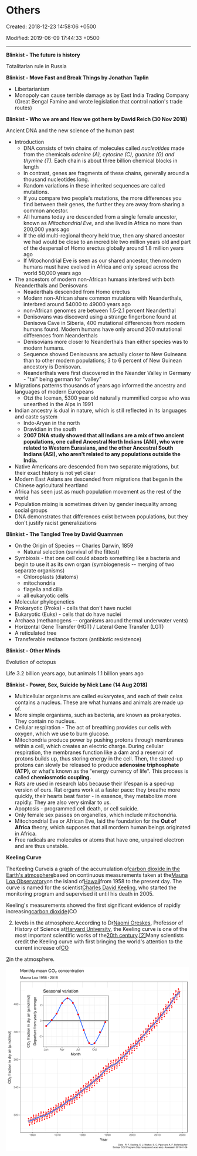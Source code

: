 # Others

Created: 2018-12-23 14:58:06 +0500

Modified: 2019-06-09 17:44:33 +0500

---

**Blinkist - The future is history**

Totalitarian rule in Russia



**Blinkist - Move Fast and Break Things by Jonathan Taplin**
-   Libertarianism
-   Monopoly can cause terrible damage as by East India Trading Company (Great Bengal Famine and wrote legislation that control nation's trade routes)



**Blinkist - Who we are and How we got here by David Reich (30 Nov 2018)**

Ancient DNA and the new science of the human past
-   Introduction
    -   DNA consists of twin chains of molecules called *nucleotides* made from the chemicals *adenine (A), cytosine (C), guanine (G) and thymine (T).* Each chain is about three billion chemical blocks in length
    -   In contrast, genes are fragments of these chains, generally around a thousand nucleotides long.
    -   Random variations in these inherited sequences are called mutations.
    -   If you compare two people's mutations, the more differences you find between their genes, the further they are away from sharing a common ancestor.
    -   All humans today are descended from a single female ancestor, known as *Mitochondrial Eve,* and she lived in Africa no more than 200,000 years ago
    -   If the old multi-regional theory held true, then any shared ancestor we had would be close to an incredible two million years old and part of the despersal of Homo erectus globally around 1.8 million years ago
    -   If Mitochondrial Eve is seen as our shared ancestor, then modern humans must have evolved in Africa and only spread across the world 50,000 years ago
-   The ancestors of modern non-African humans interbred with both Neanderthals and Denisovans
    -   Neaderthals descended from Homo erectus
    -   Modern non-African share common mutations with Neanderthals, interbred around 54000 to 49000 years ago
    -   non-African genomes are between 1.5-2.1 percent Neanderthal
    -   Denisovans was discoverd using a strange fingerbone found at Denisova Cave in Siberia, 400 mutational differences from modern humans found. Modern humans have only around 200 mutational differences from Neanderthals
    -   Denisovians more closer to Neanderthals than either species was to modern humans.
    -   Sequence showed Denisovans are actually closer to New Guineans than to other modern populations; 3 to 6 percent of New Guinean ancestory is Denisovan.
    -   Neanderthals were first discovered in the Neander Valley in Germany - "tal" being german for "valley"
-   Migrations patterns thousands of years ago informed the ancestry and languages of modern Europeans
    -   Otzi the Iceman, 5300 year old naturally mummified corpse who was unearthed in the Alps in 1991
-   Indian ancestry is dual in nature, which is still reflected in its languages and caste system
    -   Indo-Aryan in the north
    -   Dravidian in the south
    -   **2007 DNA study showed that all Indians are a mix of two ancient populations, one called Ancestral North Indians (ANI), who were related to Western Eurasians, and the other Ancestral South Indians (ASI), who aren't related to any populations outside the India.**
-   Native Americans are descended from two separate migrations, but their exact history is not yet clear
-   Modern East Asians are descended from migrations that began in the Chinese agricultural heartland
-   Africa has seen just as much population movement as the rest of the world
-   Population mixing is sometimes driven by gender inequality among social groups
-   DNA demonstrates that differences exist between populations, but they don't justify racist generalizations



**Blinkist - The Tangled Tree by David Quammen**
-   On the Origin of Species -- Charles Darwin, 1859
    -   Natural selection (survival of the fittest)
-   Symbiosis - that one cell could absorb something like a bacteria and begin to use it as its own organ (symbiogenesis -- merging of two separate organisms)
    -   Chloroplasts (diatoms)
    -   mitochondria
    -   flagella and cilia
    -   all eukaryotic cells
-   Molecular phylogenetics
-   Prokaryotic (Proks) - cells that don't have nuclei
-   Eukaryotic (Euks) - cells that do have nuclei
-   Archaea (methanogens -- organisms around thermal underwater vents)
-   Horizontal Gene Transfer (HGT) / Lateral Gene Transfer (LGT)
-   A reticulated tree
-   Transferable resitance factors (antibiotic resistence)



**Blinkist - Other Minds**

Evolution of octopus

Life 3.2 billion years ago, but animals 1.1 billion years ago



**Blinkist - Power, Sex, Suicide by Nick Lane (14 Aug 2018)**
-   Multicellular organisms are called eukaryotes, and each of their celss contains a nucleus. These are what humans and animals are made up of.
-   More simple organisms, such as bacteria, are known as prokaryotes. They contain no nucleus.
-   Cellular respiration - The act of breathing provides our cells with oxygen, which we use to burn glucose.
-   Mitochondria produce power by pushing protons through membranes within a cell, which creates an electric charge. During cellular respiration, the membranes function like a dam and a reservoir of protons builds up, thus storing energy in the cell. Then, the stored-up protons can slowly be released to produce **adenosine triphosphate (ATP),** or what's known as the "energy currency of life". This process is called **chemiosmotic coupling.**
-   Rats are used in research labs because their lifespan is a sped-up version of ours. Rat organs work at a faster pace: they breathe more quickly, their hearts beat faster - in essence, they metabolize more rapidly. They are also very similar to us.
-   Apoptosis - programmed cell death, or cell suicide.
-   Only female sex passes on organelles, which include mitochondria.
-   Mitochondrial Eve or African Eve, laid the foundation for the **Out of Africa** theory, which supposes that all mordern human beings originated in Africa.
-   Free radicals are molecules or atoms that have one, unpaired electron and are thus unstable.



**Keeling Curve**

TheKeeling Curveis a graph of the accumulation of[carbon dioxide in the Earth's atmosphere](https://en.wikipedia.org/wiki/Carbon_dioxide_in_Earth%27s_atmosphere)based on continuous measurements taken at the[Mauna Loa Observatory](https://en.wikipedia.org/wiki/Mauna_Loa_Observatory)on the island of[Hawaii](https://en.wikipedia.org/wiki/Hawaii)from 1958 to the present day. The curve is named for the scientist[Charles David Keeling](https://en.wikipedia.org/wiki/Charles_David_Keeling), who started the monitoring program and supervised it until his death in 2005.

Keeling's measurements showed the first significant evidence of rapidly increasing[carbon dioxide](https://en.wikipedia.org/wiki/Carbon_dioxide)(CO

2) levels in the atmosphere.According to Dr[Naomi Oreskes](https://en.wikipedia.org/wiki/Naomi_Oreskes), Professor of History of Science at[Harvard University](https://en.wikipedia.org/wiki/Harvard_University), the Keeling curve is one of the most important scientific works of the[20th century](https://en.wikipedia.org/wiki/20th_century).[[2]](https://en.wikipedia.org/wiki/Keeling_Curve#cite_note-clidis-2)Many scientists credit the Keeling curve with first bringing the world's attention to the current increase of[CO](https://en.wikipedia.org/wiki/Carbon_dioxide)

[2](https://en.wikipedia.org/wiki/Carbon_dioxide)in the atmosphere.



![Monthly mean C02 concentration Loa 1958 - 2018 Seasonal variation 30 ](media/Others-image1.png)



